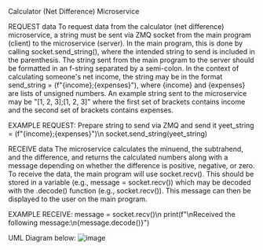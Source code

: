 Calculator (Net Difference) Microservice

REQUEST data
To request data from the calculator (net difference) microservice, a string must be sent via ZMQ socket from the main program (client) to the microservice (server). In the main program, this is done by calling socket.send_string(), where the intended string to send is included in the parenthesis. The string sent from the main program to the server should be formatted in an f-string separated by a semi-colon. In the context of calculating someone's net income, the string may be in the format send_string = (f"{income};{expenses}"), where {income} and {expenses} are lists of unsigned numbers. An example string sent to the microservice may be "[1, 2, 3];[1, 2, 3]" where the first set of brackets contains income and the second set of brackets contains expenses.

EXAMPLE REQUEST: Prepare string to send via ZMQ and send it
yeet_string = (f"{income};{expenses}")\n
socket.send_string(yeet_string)

RECEIVE data
The microservice calculates the minuend, the subtrahend, and the difference, and returns the calculated numbers along with a message depending on whether the difference is positive, negative, or zero. To receive the data, the main program will use socket.recv(). This should be stored in a variable (e.g., message = socket.recv()) which may be decoded with the .decode() function (e.g., socket.recv()). This message can then be displayed to the user on the main program.

EXAMPLE RECEIVE:
message = socket.recv()\n
print(f"\nReceived the following message:\n{message.decode()}")

UML Diagram below:
![image](https://github.com/user-attachments/assets/8e6dc4c0-6a05-4ba1-9822-70dd451d69f3)
